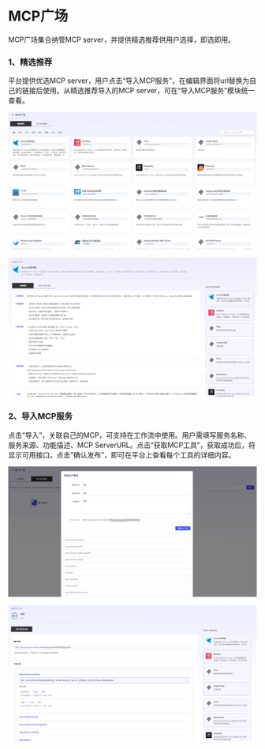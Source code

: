 # MCP广场

MCP广场集合纳管MCP server，并提供精选推荐供用户选择，即选即用。

### **1、精选推荐**

平台提供优选MCP server，用户点击“导入MCP服务”，在编辑界面将url替换为自己的链接后使用。从精选推荐导入的MCP server，可在“导入MCP服务”模块统一查看。

![image-20250725150130861](assets/image-20250725150130861.png)

![image-20250725150143870](assets/image-20250725150143870.png)

### **2、导入MCP服务**

点击“导入”，关联自己的MCP，可支持在工作流中使用。用户需填写服务名称、服务来源、功能描述、MCP ServerURL。点击“获取MCP工具”，获取成功后，将显示可用接口。点击“确认发布”，即可在平台上查看每个工具的详细内容。

![image-20250725150237535](assets/image-20250725150237535.png)

![image-20250725150712915](assets/image-20250725150712915.png)